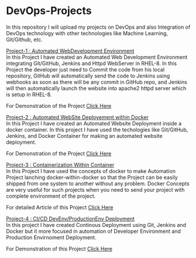 # DevOps-Projects
In this repository I will upload my projects on DevOps and also Integration of DevOps technology with other technologies like Machine Learning, Git/Github, etc.<br>

<a href="https://github.com/shreyshah23/DevOps_Illustration/tree/main/DevOps%20Project-1">Project-1 : Automated WebDevelopment Environment</a><br>
In this Project I have created an Automated Web Development Environment integrating Git/GitHub, Jenkins and Httpd WebServer in RHEL-8. In this Project the developer just need to Commit the code from his local repository, GitHub will automatically send the code to Jenkins using webhooks as soon as there will be any commit in GitHub repo, and Jenkins will then automatically launch the website into apache2 httpd server which is setup in RHEL-8.<br>

For Demonstration of the Project <a href="https://www.youtube.com/watch?v=CRvzphqTtU4&t=49s">Click Here</a><br>

<a href="https://github.com/shreyshah23/DevOps_Illustration/tree/main/DevOps%20Project-2">Project-2 : Automated WebSite Deployement within Docker</a><br>
In this Project I have created an Automated Website Deployment inside a docker container. In this project I have used the techologies like Git/GitHub, Jenkins, and Docker Container for making an automated website deployment.<br>

For Demonstration of the Project <a href="https://www.linkedin.com/posts/abhinavdubey26_dockers-dockerimage-automation-activity-6668859867073273856-P6D2">Click Here</a><br>

<a href="https://github.com/shreyshah23/DevOps_Illustration/tree/main/DevOps%20Project-3">Project-3 : Containerization Within Container</a><br>
In this Project I have used the concepts of docker to make Automation Project lanching docker-within-docker so that the Project can be easily shipped from one system to another without any problem. Docker Concepts are very useful for such projects when you need to send your project with complete environment of the project.<br>

For detailed Article of this Project <a href="https://emagazine26.blogspot.com/2020/05/containerization-within-container.html">Click Here</a>

<a href="[https://github.com/Abhinav-26/DevOps-Integration/tree/master/DevOps%20Project-4](https://github.com/shreyshah23/DevOps_Illustration/tree/main/DevOps%20Project-4)">Project-4 : CI/CD DevEnv/ProductionEnv Deployment</a><br>
In this project I have created Continous Deployment using Git, Jenkins and Docker but it more focused in automation of Developer Environment and Production Envirnoment Deployment. <br>

For Demonstration of this Project <a href="https://www.youtube.com/watch?v=IJAjCQeu_q8">Click Here</a>


